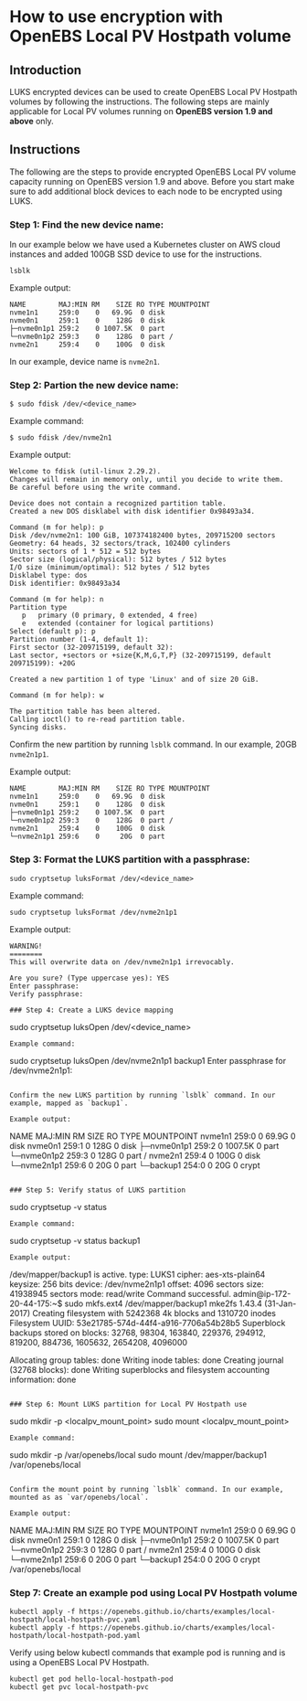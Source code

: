 # How to use encryption with OpenEBS Local PV Hostpath volume

## Introduction

LUKS encrypted devices can be used to create OpenEBS Local PV Hostpath volumes by following the instructions. The following steps are mainly applicable for Local PV volumes running on **OpenEBS version 1.9 and above** only.

## Instructions

The following are the steps to provide encrypted OpenEBS Local PV volume capacity running on OpenEBS version 1.9 and above. Before you start make sure to add additional block devices to each node to be encrypted using LUKS.

### Step 1: Find the new device name:
In our example below we have used a Kubernetes cluster on AWS cloud instances and added 100GB SSD device to use for the instructions. 
```
lsblk
```
Example output:
```
NAME        MAJ:MIN RM    SIZE RO TYPE MOUNTPOINT
nvme1n1     259:0    0   69.9G  0 disk
nvme0n1     259:1    0    128G  0 disk
├─nvme0n1p1 259:2    0 1007.5K  0 part
└─nvme0n1p2 259:3    0    128G  0 part /
nvme2n1     259:4    0    100G  0 disk
```
In our example, device name is `nvme2n1`.

### Step 2: Partion the new device name:
```
$ sudo fdisk /dev/<device_name>
```
Example command:
```
$ sudo fdisk /dev/nvme2n1
```
Example output:
```
Welcome to fdisk (util-linux 2.29.2).
Changes will remain in memory only, until you decide to write them.
Be careful before using the write command.

Device does not contain a recognized partition table.
Created a new DOS disklabel with disk identifier 0x98493a34.

Command (m for help): p
Disk /dev/nvme2n1: 100 GiB, 107374182400 bytes, 209715200 sectors
Geometry: 64 heads, 32 sectors/track, 102400 cylinders
Units: sectors of 1 * 512 = 512 bytes
Sector size (logical/physical): 512 bytes / 512 bytes
I/O size (minimum/optimal): 512 bytes / 512 bytes
Disklabel type: dos
Disk identifier: 0x98493a34

Command (m for help): n
Partition type
   p   primary (0 primary, 0 extended, 4 free)
   e   extended (container for logical partitions)
Select (default p): p
Partition number (1-4, default 1):
First sector (32-209715199, default 32):
Last sector, +sectors or +size{K,M,G,T,P} (32-209715199, default 209715199): +20G

Created a new partition 1 of type 'Linux' and of size 20 GiB.

Command (m for help): w

The partition table has been altered.
Calling ioctl() to re-read partition table.
Syncing disks.
```

Confirm the new partition by running `lsblk` command. In our example, 20GB `nvme2n1p1`.

Example output:
```
NAME        MAJ:MIN RM    SIZE RO TYPE MOUNTPOINT
nvme1n1     259:0    0   69.9G  0 disk
nvme0n1     259:1    0    128G  0 disk
├─nvme0n1p1 259:2    0 1007.5K  0 part
└─nvme0n1p2 259:3    0    128G  0 part /
nvme2n1     259:4    0    100G  0 disk
└─nvme2n1p1 259:6    0     20G  0 part
```

### Step 3: Format the LUKS partition with a passphrase:
```
sudo cryptsetup luksFormat /dev/<device_name>
```
Example command:
```
sudo cryptsetup luksFormat /dev/nvme2n1p1
```
Example output:
```
WARNING!
========
This will overwrite data on /dev/nvme2n1p1 irrevocably.

Are you sure? (Type uppercase yes): YES
Enter passphrase:
Verify passphrase:

### Step 4: Create a LUKS device mapping
```
sudo cryptsetup luksOpen /dev/<device_name> <mapping>
```
Example command:
```
sudo cryptsetup luksOpen /dev/nvme2n1p1 backup1
Enter passphrase for /dev/nvme2n1p1:
```

Confirm the new LUKS partition by running `lsblk` command. In our example, mapped as `backup1`.

Example output:
```
NAME        MAJ:MIN RM    SIZE RO TYPE  MOUNTPOINT
nvme1n1     259:0    0   69.9G  0 disk
nvme0n1     259:1    0    128G  0 disk
├─nvme0n1p1 259:2    0 1007.5K  0 part
└─nvme0n1p2 259:3    0    128G  0 part  /
nvme2n1     259:4    0    100G  0 disk
└─nvme2n1p1 259:6    0     20G  0 part
  └─backup1 254:0    0     20G  0 crypt
```

### Step 5: Verify status of LUKS partition
```
sudo cryptsetup -v status <mapping>
```
Example command:
```
sudo cryptsetup -v status backup1
```
Example output:
```
/dev/mapper/backup1 is active.
  type:    LUKS1
  cipher:  aes-xts-plain64
  keysize: 256 bits
  device:  /dev/nvme2n1p1
  offset:  4096 sectors
  size:    41938945 sectors
  mode:    read/write
Command successful.
admin@ip-172-20-44-175:~$ sudo mkfs.ext4 /dev/mapper/backup1
mke2fs 1.43.4 (31-Jan-2017)
Creating filesystem with 5242368 4k blocks and 1310720 inodes
Filesystem UUID: 53e21785-574d-44f4-a916-7706a54b28b5
Superblock backups stored on blocks:
        32768, 98304, 163840, 229376, 294912, 819200, 884736, 1605632, 2654208,
        4096000

Allocating group tables: done
Writing inode tables: done
Creating journal (32768 blocks): done
Writing superblocks and filesystem accounting information:
done
```

### Step 6: Mount LUKS partition for Local PV Hostpath use
```
sudo mkdir -p <localpv_mount_point>
sudo mount <mapping> <localpv_mount_point>
```
Example command:
```
sudo mkdir -p /var/openebs/local
sudo mount /dev/mapper/backup1 /var/openebs/local
```

Confirm the mount point by running `lsblk` command. In our example, mounted as as `var/openebs/local`.

Example output:
```
NAME        MAJ:MIN RM    SIZE RO TYPE  MOUNTPOINT
nvme1n1     259:0    0   69.9G  0 disk
nvme0n1     259:1    0    128G  0 disk
├─nvme0n1p1 259:2    0 1007.5K  0 part
└─nvme0n1p2 259:3    0    128G  0 part  /
nvme2n1     259:4    0    100G  0 disk
└─nvme2n1p1 259:6    0     20G  0 part
  └─backup1 254:0    0     20G  0 crypt /var/openebs/local

### Step 7: Create an example pod using Local PV Hostpath volume
```
kubectl apply -f https://openebs.github.io/charts/examples/local-hostpath/local-hostpath-pvc.yaml
kubectl apply -f https://openebs.github.io/charts/examples/local-hostpath/local-hostpath-pod.yaml
```

Verify using below kubectl commands that example pod is running and is using a OpenEBS Local PV Hostpath.

```
kubectl get pod hello-local-hostpath-pod
kubectl get pvc local-hostpath-pvc
```
